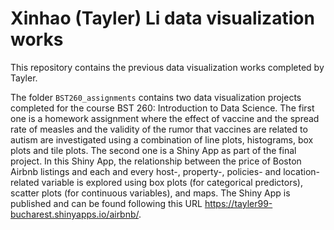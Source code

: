 # Xinhao (Tayler) Li data visualization works

This repository contains the previous data visualization works completed by Tayler.

The folder `BST260_assignments` contains two data visualization projects completed for the course BST 260: Introduction to Data Science. The first one is a homework assignment where the effect of vaccine and the spread rate of measles and the validity of the rumor that vaccines are related to autism are investigated using a combination of line plots, histograms, box plots and tile plots. The second one is a Shiny App as part of the final project. In this Shiny App, the relationship between the price of Boston Airbnb listings and each and every host-, property-, policies- and location-related variable is explored using box plots (for categorical predictors), scatter plots (for continuous variables), and maps. The Shiny App is published and can be found following this URL https://tayler99-bucharest.shinyapps.io/airbnb/.
